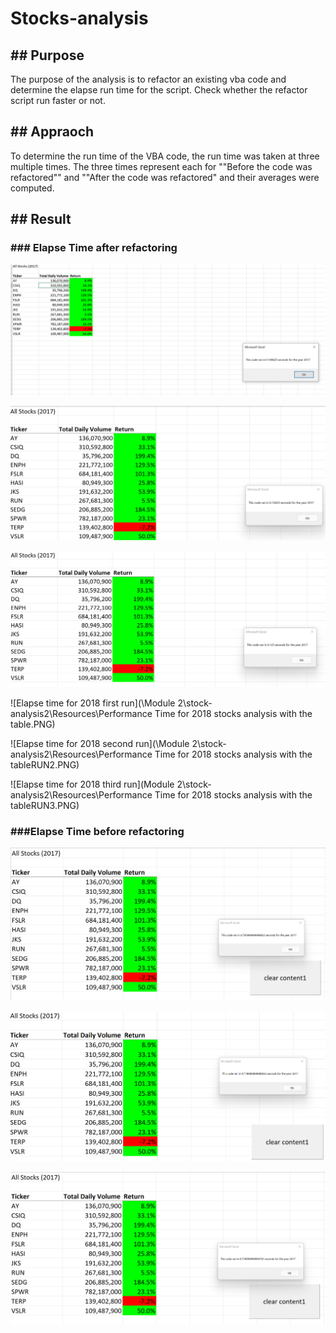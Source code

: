 # Stocks-analysis

## ## Purpose

The purpose of the analysis is to refactor an existing vba code and determine the elapse run time for the script. Check whether the refactor script run faster or not.

## ## Appraoch

To determine the run time of the VBA code, the run time was taken at three multiple times. The three times represent each for ""Before the code was refactored"" and ""After the code was refactored" and their averages were computed.

## ## Result

### ### Elapse Time after refactoring

![Elapse time for 2017 First run](https://github.com/wahib453/stock-analysis2/blob/5c9bf645021c5208615a70abadfa0330138f1aba/Resources/Performance%20Time%20for%202017%20stocks%20analysis.PNG)

![Elapse time for 2017 second run](https://github.com/wahib453/stock-analysis2/blob/ca61178c23c1e37bfdb0facea46559f4eb15ae6f/Resources/Performance%20Time%20for%202017%20stocks%20analysisRun2.PNG)

![Elapse time for 2017 third run](https://github.com/wahib453/stock-analysis2/blob/ca61178c23c1e37bfdb0facea46559f4eb15ae6f/Resources/Performance%20Time%20for%202017%20stocks%20analysisRun3.PNG)

![Elapse time for 2018 first run](\Module 2\stock-analysis2\Resources\Performance Time for 2018 stocks analysis with the table.PNG)

![Elapse time for 2018 second run](\Module 2\stock-analysis2\Resources\Performance Time for 2018 stocks analysis with the tableRUN2.PNG)

![Elapse time for 2018 third run](Module 2\stock-analysis2\Resources\Performance Time for 2018 stocks analysis with the tableRUN3.PNG)

### ###Elapse Time before refactoring

![Elapse time for 2017 first run](https://github.com/wahib453/stock-analysis2/blob/ca61178c23c1e37bfdb0facea46559f4eb15ae6f/Resources/Previous%20Performance%20Time%20for%202017%20stocks%20analysis%20with%20the%20table.PNG)

![Elapse time for 2017 second run](https://github.com/wahib453/stock-analysis2/blob/ca61178c23c1e37bfdb0facea46559f4eb15ae6f/Resources/Previous%20Performance%20Time%20for%202017%20stocks%20analysis%20with%20the%20table%20RUN2.PNG)

![Elapse time for 2017 third run](https://github.com/wahib453/stock-analysis2/blob/ca61178c23c1e37bfdb0facea46559f4eb15ae6f/Resources/Previous%20Performance%20Time%20for%202017%20stocks%20analysis%20with%20the%20table%20RUN3.PNG)
